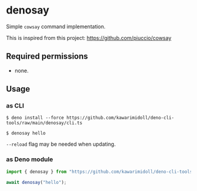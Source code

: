 # denosay

Simple `cowsay` command implementation.

This is inspired from this project: https://github.com/piuccio/cowsay

## Required permissions

- none.

## Usage

### as CLI

```
$ deno install --force https://github.com/kawarimidoll/deno-cli-tools/raw/main/denosay/cli.ts

$ denosay hello
```

`--reload` flag may be needed when updating.

### as Deno module

```ts
import { denosay } from "https://github.com/kawarimidoll/deno-cli-tools/raw/main/denosay/mod.ts";

await denosay("hello");
```
